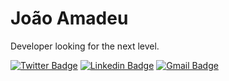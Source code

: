 # João Amadeu

Developer looking for the next level.

[![Twitter Badge](https://img.shields.io/badge/-@jmamadeu-00acee?style=flat-square&labelColor=white&logo=twitter&logoColor=00acee&link=https://twitter.com/jmamadeu)](https://twitter.com/jmamadeu)
[![Linkedin Badge](https://img.shields.io/badge/-João%20Amadeu-0e76a8?style=flat-square&labelColor=white&logo=Linkedin&logoColor=0e76a8&link=https://www.linkedin.com/in/jmamadeu/)](https://www.linkedin.com/in/jmamadeu/)
[![Gmail Badge](https://img.shields.io/badge/-jmamadeu2000@gmail.com-C71610?style=flat-square&labelColor=white&logo=Gmail&logoColor=C71610&link=mailto:jmamadeu2000@gmail.com)](mailto:jmamadeu2000@gmail.com)
